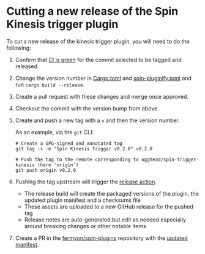 # Cutting a new release of the Spin Kinesis trigger plugin

To cut a new release of the kinesis trigger plugin, you will need to do the following:

1. Confirm that [CI is green](https://ogghead/spin-trigger-kinesis/actions) for the commit selected to be tagged and released.

1. Change the version number in [Cargo.toml](./Cargo.toml) and [spin-pluginify.toml](./spin-pluginify.toml) and run `cargo build --release`.

1. Create a pull request with these changes and merge once approved.

1. Checkout the commit with the version bump from above.

1. Create and push a new tag with a `v` and then the version number.

    As an example, via the `git` CLI:

    ```
    # Create a GPG-signed and annotated tag
    git tag -s -m "Spin Kinesis Trigger v0.2.0" v0.2.0

    # Push the tag to the remote corresponding to ogghead/spin-trigger-kinesis (here 'origin')
    git push origin v0.2.0
    ```

1. Pushing the tag upstream will trigger the [release action](https://github.com/ogghead/spin-trigger-kinesis/actions/workflows/release.yml).
    - The release build will create the packaged versions of the plugin, the updated plugin manifest and a checksums file
    - These assets are uploaded to a new GitHub release for the pushed tag
    - Release notes are auto-generated but edit as needed especially around breaking changes or other notable items
  
1. Create a PR in the [fermyon/spin-plugins](https://github.com/fermyon/spin-plugins) repository with the [updated manifest](https://github.com/fermyon/spin-plugins/tree/main/manifests/kinesis-trigger).
